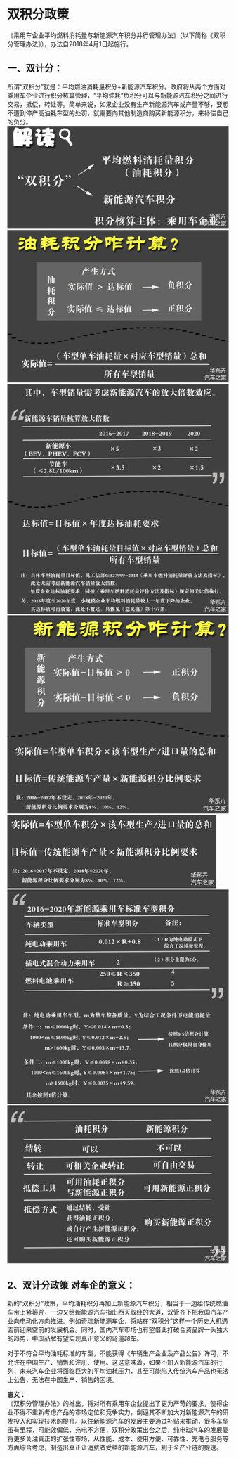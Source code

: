 # 双积分政策 #

《乘用车企业平均燃料消耗量与新能源汽车积分并行管理办法》（以下简称《双积分管理办法》），办法自2018年4月1日起施行。<br>
## 一、双计分： ##
所谓“双积分”就是：平均燃油消耗量积分+新能源汽车积分。政府将从两个方面对乘用车企业进行积分核算管理，“平均油耗”负积分可以与新能源汽车积分之间进行交易，抵偿，转让等。简单来说，如果企业没有生产新能源汽车或产量不够，要想不遭到停产高油耗车型的处罚，就需要向其他制造商购买新能源积分，来补偿自己的负分。<br>
![双积分](https://github.com/Abnler/image/raw/master/双积分/shuangjifen1.png)<br>
![双积分](https://github.com/Abnler/image/raw/master/双积分/shuangjifen2.png)<br>
![双积分](https://github.com/Abnler/image/raw/master/双积分/shuangjifen3.png)<br>
![双积分](https://github.com/Abnler/image/raw/master/双积分/shuangjifen4.png)<br>
![双积分](https://github.com/Abnler/image/raw/master/双积分/shuangjifen5.png)<br>
![双积分](https://github.com/Abnler/image/raw/master/双积分/shuangjifen6.png)<br>
![双积分](https://github.com/Abnler/image/raw/master/双积分/shuangjifen7.png)<br>

## 2、双计分政策 对车企的意义： ##
新的“双积分”政策，平均油耗积分再加上新能源汽车积分，相当于一边给传统燃油车带上紧箍咒，一边又给新能源汽车指出西天取经的大道，双管齐下把我国汽车产业向电动化方向推进。例如奇瑞新能源车企，将站在“双积分”这样一个历史大机遇面前迎来空前的发展机会。同时，国内汽车市场也有望借此打破合资品牌一头独大的趋势，中国品牌有望实现真正意义的弯道超车。<br>

对于不符合平均油耗标准的车型，不能获得《车辆生产企业及产品公告》许可，不允许在中国生产、销售和注册、使用。这这意味着，如果不加入新能源汽车的行列，未来汽车企业将面临巨大的平均油耗压力，甚至可能陷入传统汽车产品也无法上公告，无法在中国生产、销售的困境。<br>

**意义：**<br>
《双积分管理办法》的推出，将对所有乘用车企业提出了更为严苛的要求，使得企业不得不重新考虑产品的市场定位和竞争实力，倒逼其不断加大对新能源汽车的研发投入和实现技术的提升。以往新能源汽车的发展主要通过补贴来推动，很多车型虽有里程，可能效偏低，充电不方便，双积分政策出台之后，纯电动汽车的发展要将更多关注真正的扩张性市场，从性能、成本、使用方便、可靠性、充电与服务等方面综合考虑，制造出真正让消费者受益的新能源汽车，利于全产业链的提速。<br>















